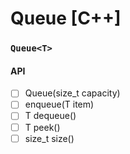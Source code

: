 # Queue [C++]

### `Queue<T>`

#### API
- [ ] Queue(size_t capacity)
- [ ] enqueue(T item)
- [ ] T dequeue()
- [ ] T peek()
- [ ] size_t size()
